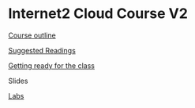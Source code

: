 # Internet2 Cloud Course V2

[Course outline](docs/Internet2-Course-Outline.docx)

[Suggested Readings](docs/suggested-readings.md)

[Getting ready for the class](getting-ready-for-class.md)

Slides

[Labs](labs/README.md)